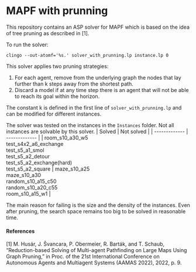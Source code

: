 # MAPF with prunning

This repository contains an ASP solver for MAPF which is based on the idea of tree pruning as described in [1]. 

To run the solver:

```
clingo --out-atomf='%s.' solver_with_prunning.lp instance.lp 0
```

This solver applies two pruning strategies:
1. For each agent, remove from the underlying graph the nodes that lay further than k steps away from the shortest path.
2. Discard a model if at any time step there is an agent that will not be able to reach its goal within the horizon.

The constant k is defined in the first line of `solver_with_prunning.lp` and can be modified for different instances.

The solver was tested on the instances in the `Instances` folder. Not all instances are solvable by this solver.
| Solved | Not solved |
| ------------- | ------------- |
| room_s10_a30_w5 <br> test_s4x2_a6_exchange <br> test_s5_a1_smol <br> test_s5_a2_detour <br> test_s5_a2_exchange(hard) <br> test_s5_a2_square | maze_s10_a25 <br> maze_s10_a30 <br> random_s10_a15_c50 <br> random_s10_a20_c55 <br> room_s10_a15_w1 |

The main reason for failing is the size and the density of the instances. Even after pruning, the search space remains too big to be solved in reasonable time.

#### References

[1] M. Husár, J. Švancara, P. Obermeier, R. Barták, and T. Schaub, “Reduction-based Solving of Multi-agent Pathfinding on Large Maps Using Graph Pruning,” in Proc. of the 21st International Conference on Autonomous Agents and Multiagent Systems (AAMAS 2022), 2022, p. 9.


